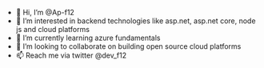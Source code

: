 - 👋 Hi, I’m @Ap-f12
- 👀 I’m interested in backend technologies like asp.net, asp.net core, node js and cloud platforms
- 🌱 I’m currently learning azure fundamentals
- 💞️ I’m looking to collaborate on building open source cloud platforms
- 📫 Reach me via twitter @dev_f12

<!---
Ap-f12/Ap-f12 is a ✨ special ✨ repository because its `README.md` (this file) appears on your GitHub profile.
You can click the Preview link to take a look at your changes.
--->

